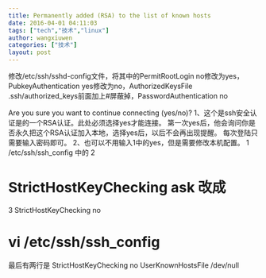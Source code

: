 ```yaml
---
title: Permanently added (RSA) to the list of known hosts
date: 2016-04-01 04:11:03
tags: ["tech","技术","linux"]
author: wangxiuwen
categories: ["技术"]
layout: post
---
```




修改/etc/ssh/sshd-config文件，将其中的PermitRootLogin no修改为yes，PubkeyAuthentication yes修改为no，AuthorizedKeysFile .ssh/authorized_keys前面加上#屏蔽掉，PasswordAuthentication no




Are you sure you want to continue connecting (yes/no)?
1、这个是ssh安全认证是的一个RSA认证。此处必须选择yes才能连接。
第一次yes后，他会询问你是否永久把这个RSA认证加入本地，选择yes后，以后不会再出现提醒。
每次登陆只需要输入密码即可。
2、也可以不用输入1中的yes，但是需要修改本机配置。
1
    /etc/ssh/ssh_config 中的
2
#  StrictHostKeyChecking ask 改成
3
   StrictHostKeyChecking no



# vi /etc/ssh/ssh_config
最后有两行是
         StrictHostKeyChecking no 
         UserKnownHostsFile /dev/null




